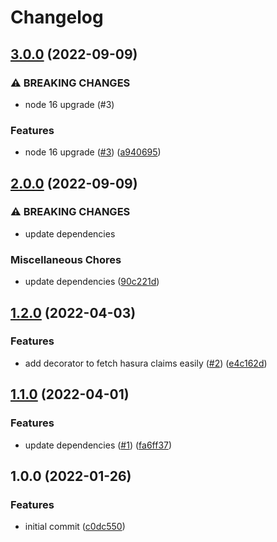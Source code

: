 # Changelog

## [3.0.0](https://github.com/speakbox/nestjs-hasura/compare/v2.0.0...v3.0.0) (2022-09-09)


### ⚠ BREAKING CHANGES

* node 16 upgrade (#3)

### Features

* node 16 upgrade ([#3](https://github.com/speakbox/nestjs-hasura/issues/3)) ([a940695](https://github.com/speakbox/nestjs-hasura/commit/a9406950c705f3911f3c3029a92d8a56f1212450))

## [2.0.0](https://github.com/speakbox/nestjs-hasura/compare/v1.2.0...v2.0.0) (2022-09-09)


### ⚠ BREAKING CHANGES

* update dependencies

### Miscellaneous Chores

* update dependencies ([90c221d](https://github.com/speakbox/nestjs-hasura/commit/90c221d9d24d43a0a6441b482be9275264a3be4f))

## [1.2.0](https://github.com/speakbox/nestjs-hasura/compare/v1.1.0...v1.2.0) (2022-04-03)


### Features

* add decorator to fetch hasura claims easily ([#2](https://github.com/speakbox/nestjs-hasura/issues/2)) ([e4c162d](https://github.com/speakbox/nestjs-hasura/commit/e4c162db15558999aa750531701b2c42849924e7))

## [1.1.0](https://github.com/speakbox/nestjs-hasura/compare/v1.0.0...v1.1.0) (2022-04-01)


### Features

* update dependencies ([#1](https://github.com/speakbox/nestjs-hasura/issues/1)) ([fa6ff37](https://github.com/speakbox/nestjs-hasura/commit/fa6ff37b2ffedce15cb0db111c6f44c03fc96f80))

## 1.0.0 (2022-01-26)


### Features

* initial commit ([c0dc550](https://github.com/speakbox/nestjs-hasura/commit/c0dc55000879b2c2c0b7c9739d5e73134fee4c48))
